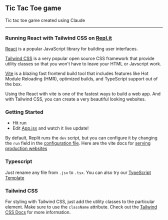 ## Tic Tac Toe game 

Tic tac toe game created using Claude

---

### Running React with Tailwind CSS on [Repl.it](https://replit.com)

[React](https://reactjs.org/) is a popular JavaScript library for building user interfaces.

[Tailwind CSS](https://tailwindcss.com) is a very popular open source CSS framework that provide utility classes so that you won't have to leave your HTML or Javscript work.

[Vite](https://vitejs.dev/) is a blazing fast frontend build tool that includes features like Hot Module Reloading (HMR), optimized builds, and TypeScript support out of the box.

Using the React with vite is one of the fastest ways to build a web app.
And with Tailwind CSS, you can create a very beautiful looking websites.

### Getting Started
- Hit run
- Edit [App.jsx](#src/App.jsx) and watch it live update!

By default, Replit runs the `dev` script, but you can configure it by changing the `run` field in the [configuration file](#.replit). Here are the vite docs for [serving production websites](https://vitejs.dev/guide/build.html)

### Typescript

Just rename any file from `.jsx` to `.tsx`. You can also try our [TypeScript Template](https://replit.com/@replit/React-TypeScript)

### Tailwind CSS

For styling with Tailwind CSS, just add the utility classes to the particular element. Make sure to use the `className` attribute. Check out the [Tailwind CSS Docs](https://tailwindcss.com/docs/installation) for more information.